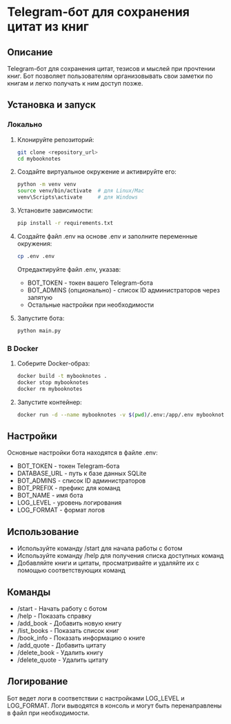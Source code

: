 # Telegram-бот для сохранения цитат из книг

## Описание
Telegram-бот для сохранения цитат, тезисов и мыслей при прочтении книг. Бот позволяет пользователям организовывать свои заметки по книгам и легко получать к ним доступ позже.

## Установка и запуск

### Локально
1. Клонируйте репозиторий:
   ```bash
   git clone <repository_url>
   cd mybooknotes
   ```

2. Создайте виртуальное окружение и активируйте его:
   ```bash
   python -m venv venv
   source venv/bin/activate  # для Linux/Mac
   venv\Scripts\activate     # для Windows
   ```

3. Установите зависимости:
   ```bash
   pip install -r requirements.txt
   ```

4. Создайте файл .env на основе .env и заполните переменные окружения:
   ```bash
   cp .env .env
   ```
   Отредактируйте файл .env, указав:
   - BOT_TOKEN - токен вашего Telegram-бота
   - BOT_ADMINS (опционально) - список ID администраторов через запятую
   - Остальные настройки при необходимости

5. Запустите бота:
   ```bash
   python main.py
   ```

### В Docker
1. Соберите Docker-образ:
   ```bash
   docker build -t mybooknotes .
   docker stop mybooknotes
   docker rm mybooknotes
   ```

2. Запустите контейнер:
   ```bash
   docker run -d --name mybooknotes -v $(pwd)/.env:/app/.env mybooknotes
   ```

## Настройки
Основные настройки бота находятся в файле .env:

- BOT_TOKEN - токен Telegram-бота
- DATABASE_URL - путь к базе данных SQLite
- BOT_ADMINS - список ID администраторов
- BOT_PREFIX - префикс для команд
- BOT_NAME - имя бота
- LOG_LEVEL - уровень логирования
- LOG_FORMAT - формат логов

## Использование
- Используйте команду /start для начала работы с ботом
- Используйте команду /help для получения списка доступных команд
- Добавляйте книги и цитаты, просматривайте и удаляйте их с помощью соответствующих команд

## Команды
- /start - Начать работу с ботом
- /help - Показать справку
- /add_book - Добавить новую книгу
- /list_books - Показать список книг
- /book_info - Показать информацию о книге
- /add_quote - Добавить цитату
- /delete_book - Удалить книгу
- /delete_quote - Удалить цитату

## Логирование
Бот ведет логи в соответствии с настройками LOG_LEVEL и LOG_FORMAT. Логи выводятся в консоль и могут быть перенаправлены в файл при необходимости. 